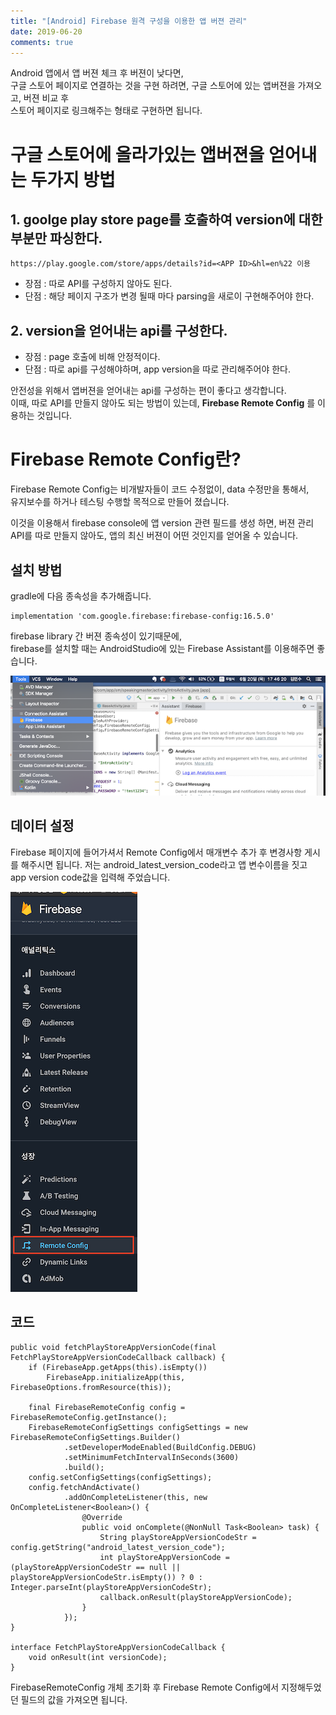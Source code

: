 ```yaml
---
title: "[Android] Firebase 원격 구성을 이용한 앱 버젼 관리"
date: 2019-06-20
comments: true
---
```


Android 앱에서 앱 버젼 체크 후 버젼이 낮다면,  
구글 스토어 페이지로 연결하는 것을 구현 하려면, 
구글 스토어에 있는 앱버젼을 가져오고, 버젼 비교 후   
스토어 페이지로 링크해주는 형태로 구현하면 됩니다.  

# 구글 스토어에 올라가있는 앱버젼을 얻어내는 두가지 방법

## 1. goolge play store page를 호출하여 version에 대한 부분만 파싱한다.  
~~~
https://play.google.com/store/apps/details?id=<APP ID>&hl=en%22 이용
~~~
- 장점 : 따로 API를 구성하지 않아도 된다. 
- 단점 : 해당 페이지 구조가 변경 될때 마다 parsing을 새로이 구현해주어야 한다.
  
## 2. version을 얻어내는 api를 구성한다. 
- 장점 : page 호출에 비해 안정적이다.  
- 단점 : 따로 api를 구성해야하며, app version을 따로 관리해주어야 한다.  

안전성을 위해서 앱버젼을 얻어내는 api를 구성하는 편이 좋다고 생각합니다.  
이때, 따로 API를 만들지 않아도 되는 방법이 있는데, 
**Firebase Remote Config** 를 이용하는 것입니다.  

# Firebase Remote Config란?

Firebase Remote Config는 비개발자들이 코드 수정없이, data 수정만을 통해서,  
유지보수를 하거나 테스팅 수행할 목적으로 만들어 졌습니다.  
  
이것을 이용해서 firebase console에 앱 version 관련 필드를 생성 하면, 버젼 관리 API를 따로 만들지 않아도, 
앱의 최신 버젼이 어떤 것인지를 얻어올 수 있습니다.  

## 설치 방법
gradle에 다음 종속성을 추가해줍니다.  
~~~
implementation 'com.google.firebase:firebase-config:16.5.0'
~~~
firebase library 간 버젼 종속성이 있기때문에,  
firebase를 설치할 때는 AndroidStudio에 있는 Firebase Assistant를 이용해주면 좋습니다.

![Firebase Assistant](https://raw.githubusercontent.com/Ninja86/Ninja86.github.io/master/assets/article_images/2019-06-20-1/pic1.png)

## 데이터 설정
Firebase 페이지에 들어가셔서 Remote Config에서 매개변수 추가 후 변경사항 게시를 해주시면 됩니다. 
저는 android_latest_version_code라고 앱 변수이름을 짓고 app version code값을 입력해 주었습니다.

![Firebase Remote Config](https://raw.githubusercontent.com/Ninja86/Ninja86.github.io/master/assets/article_images/2019-06-20-1/pic2.png)

## 코드 
~~~
public void fetchPlayStoreAppVersionCode(final FetchPlayStoreAppVersionCodeCallback callback) {
    if (FirebaseApp.getApps(this).isEmpty())
        FirebaseApp.initializeApp(this, FirebaseOptions.fromResource(this));

    final FirebaseRemoteConfig config = FirebaseRemoteConfig.getInstance();
    FirebaseRemoteConfigSettings configSettings = new FirebaseRemoteConfigSettings.Builder()
            .setDeveloperModeEnabled(BuildConfig.DEBUG)
            .setMinimumFetchIntervalInSeconds(3600)
            .build();
    config.setConfigSettings(configSettings);
    config.fetchAndActivate()
            .addOnCompleteListener(this, new OnCompleteListener<Boolean>() {
                @Override
                public void onComplete(@NonNull Task<Boolean> task) {
                    String playStoreAppVersionCodeStr = config.getString("android_latest_version_code");
                    int playStoreAppVersionCode = (playStoreAppVersionCodeStr == null || playStoreAppVersionCodeStr.isEmpty()) ? 0 : Integer.parseInt(playStoreAppVersionCodeStr);
                    callback.onResult(playStoreAppVersionCode);
                }
            });
}

interface FetchPlayStoreAppVersionCodeCallback {
    void onResult(int versionCode);
}
~~~
FirebaseRemoteConfig 개체 초기화 후 Firebase Remote Config에서 지정해두었던 필드의 값을 가져오면 됩니다.  
